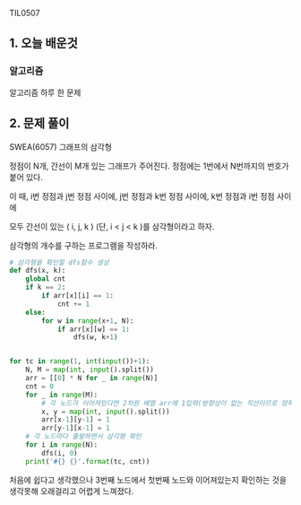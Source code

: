 TIL0507

## 1. 오늘 배운것

### 알고리즘



알고리즘 하루 한 문제

## 2. 문제 풀이

SWEA(6057) 그래프의 삼각형

정점이 N개, 간선이 M개 있는 그래프가 주어진다. 정점에는 1번에서 N번까지의 번호가 붙어 있다.

이 때, i번 정점과 j번 정점 사이에, j번 정점과 k번 정점 사이에, k번 정점과 i번 정점 사이에

모두 간선이 있는 ( i, j, k ) (단, i < j < k )를 삼각형이라고 하자.

삼각형의 개수를 구하는 프로그램을 작성하라.

``````python
# 삼각형을 확인할 dfs함수 생성
def dfs(x, k):
    global cnt
    if k == 2:
        if arr[x][i] == 1:
            cnt += 1
    else:
        for w in range(x+1, N):
            if arr[x][w] == 1:
                dfs(w, k+1)


for tc in range(1, int(input())+1):
    N, M = map(int, input().split())
    arr = [[0] * N for _ in range(N)]
    cnt = 0
    for _ in range(M):
        # 각 노드가 이어져있다면 2차원 배열 arr에 1입력(방향성이 없는 직선이므로 양쪽으로 입력)
        x, y = map(int, input().split())
        arr[x-1][y-1] = 1
        arr[y-1][x-1] = 1
	# 각 노드마다 출발하면서 삼각형 확인
    for i in range(N):
        dfs(i, 0)
    print('#{} {}'.format(tc, cnt))
``````

처음에 쉽다고 생각했으나 3번째 노드에서 첫번째 노드와 이어져있는지 확인하는 것을 생각못해 오래걸리고 어렵게 느껴졌다.
